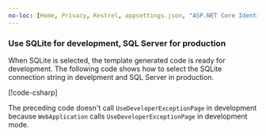 ```yaml
---
no-loc: [Home, Privacy, Kestrel, appsettings.json, "ASP.NET Core Identity", cookie, Cookie, Blazor, "Blazor Server", "Blazor WebAssembly", "Identity", "Let's Encrypt", Razor, SignalR]
---
```

<h3 id="sqlite-ss-6">Use SQLite for development, SQL Server for production</h3>

When SQLite is selected, the template generated code is ready for development. The following code shows how to select the SQLite connection string in develpment and SQL Server in production.

[!code-csharp[](~/tutorials/razor-pages/razor-pages-start/sample/RazorPagesMovie60/ProgramProd.cs?name=snippet&highlight=7-16)]

The preceding code doesn't call `UseDeveloperExceptionPage` in development because `WebApplication` calls `UseDeveloperExceptionPage` in development mode.